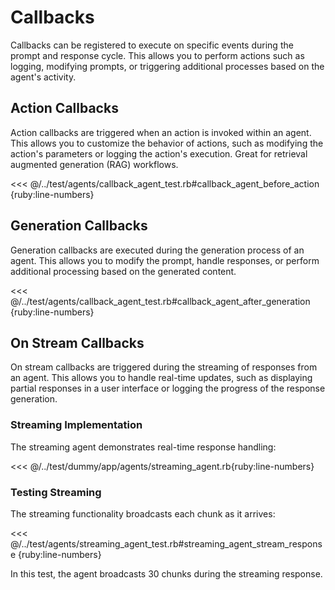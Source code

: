 # Callbacks

Callbacks can be registered to execute on specific events during the prompt and response cycle. This allows you to perform actions such as logging, modifying prompts, or triggering additional processes based on the agent's activity.

## Action Callbacks
Action callbacks are triggered when an action is invoked within an agent. This allows you to customize the behavior of actions, such as modifying the action's parameters or logging the action's execution. Great for retrieval augmented generation (RAG) workflows.

<<< @/../test/agents/callback_agent_test.rb#callback_agent_before_action {ruby:line-numbers}

## Generation Callbacks
Generation callbacks are executed during the generation process of an agent. This allows you to modify the prompt, handle responses, or perform additional processing based on the generated content.

<<< @/../test/agents/callback_agent_test.rb#callback_agent_after_generation {ruby:line-numbers}

## On Stream Callbacks
On stream callbacks are triggered during the streaming of responses from an agent. This allows you to handle real-time updates, such as displaying partial responses in a user interface or logging the progress of the response generation. 

### Streaming Implementation

The streaming agent demonstrates real-time response handling:

<<< @/../test/dummy/app/agents/streaming_agent.rb{ruby:line-numbers}

### Testing Streaming

The streaming functionality broadcasts each chunk as it arrives:

<<< @/../test/agents/streaming_agent_test.rb#streaming_agent_stream_response {ruby:line-numbers}

In this test, the agent broadcasts 30 chunks during the streaming response.
